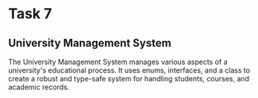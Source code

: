 # Task 7

## University Management System

The University Management System manages various aspects of a university's educational process. It uses enums, interfaces, and a class to create a robust and type-safe system for handling students, courses, and academic records.
